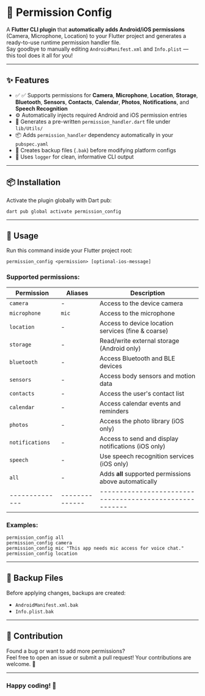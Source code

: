 # 🚀 Permission Config

A **Flutter CLI plugin** that **automatically adds Android/iOS permissions** (Camera, Microphone, Location) to your Flutter project and generates a ready-to-use runtime permission handler file.  
Say goodbye to manually editing `AndroidManifest.xml` and `Info.plist` — this tool does it all for you!

---

## ✨ Features

- ✅ ✅ Supports permissions for **Camera**, **Microphone**, **Location**, **Storage**, **Bluetooth**, **Sensors**, **Contacts**, **Calendar**, **Photos**, **Notifications**, and **Speech Recognition**
- ⚙️ Automatically injects required Android and iOS permission entries
- 📁 Generates a pre-written `permission_handler.dart` file under `lib/Utils/`
- 📦 Adds `permission_handler` dependency automatically in your `pubspec.yaml`
- 💾 Creates backup files (`.bak`) before modifying platform configs
- 📝 Uses `logger` for clean, informative CLI output

---

## 📦 Installation

Activate the plugin globally with Dart pub:

    dart pub global activate permission_config

---

## 🔧 Usage

Run this command inside your Flutter project root:

    permission_config <permission> [optional-ios-message]

### Supported permissions:

| Permission      | Aliases        | Description                                             |
| --------------- | -------------- | ------------------------------------------------------- |
| `camera`        | -              | Access to the device camera                             |
| `microphone`    | `mic`          | Access to the microphone                                |
| `location`      | -              | Access to device location services (fine & coarse)      |
| `storage`       | -              | Read/write external storage (Android only)              |
| `bluetooth`     | -              | Access Bluetooth and BLE devices                        |
| `sensors`       | -              | Access body sensors and motion data                     |
| `contacts`      | -              | Access the user's contact list                          |
| `calendar`      | -              | Access calendar events and reminders                    |
| `photos`        | -              | Access the photo library (iOS only)                     |
| `notifications` | -              | Access to send and display notifications (iOS only)     |
| `speech`        | -              | Use speech recognition services (iOS only)              |
| `all`           | -              | Adds **all** supported permissions above automatically  |
| --------------  | -------------- | ------------------------------------------------------- |

### Examples:

    permission_config all
    permission_config camera
    permission_config mic "This app needs mic access for voice chat."
    permission_config location

---

## 💾 Backup Files

Before applying changes, backups are created:

- `AndroidManifest.xml.bak`
- `Info.plist.bak`

---

## 🙌 Contribution

Found a bug or want to add more permissions?  
Feel free to open an issue or submit a pull request! Your contributions are welcome. 💙

---

### Happy coding! 🚀
